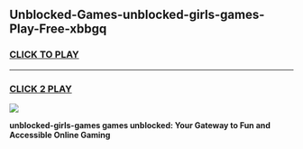 
## Unblocked-Games-unblocked-girls-games-Play-Free-xbbgq
<h3>
<a href="https://premium76.site?title=unblocked-girls-games&ref=19M">CLICK TO PLAY</a></h3>
<hr>

<h3>
<a href="https://premium76.site?title=unblocked-girls-games&ref=19M">CLICK 2 PLAY</a>
  
</h3>

<a href="https://premium76.site?title=unblocked-girls-games&ref=19M"><img src="https://clearcache.store/games.png"></a>


**unblocked-girls-games games unblocked: Your Gateway to Fun and Accessible Online Gaming**
